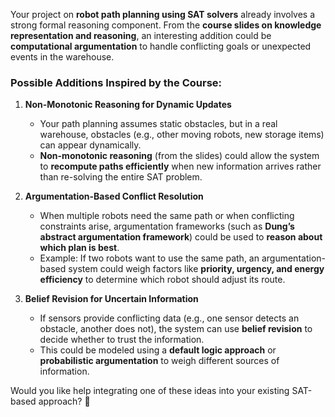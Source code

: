 Your project on **robot path planning using SAT solvers** already involves a strong formal reasoning component. From the **course slides on knowledge representation and reasoning**, an interesting addition could be **computational argumentation** to handle conflicting goals or unexpected events in the warehouse. 

### Possible Additions Inspired by the Course:
1. **Non-Monotonic Reasoning for Dynamic Updates**
   - Your path planning assumes static obstacles, but in a real warehouse, obstacles (e.g., other moving robots, new storage items) can appear dynamically.
   - **Non-monotonic reasoning** (from the slides) could allow the system to **recompute paths efficiently** when new information arrives rather than re-solving the entire SAT problem.

2. **Argumentation-Based Conflict Resolution**
   - When multiple robots need the same path or when conflicting constraints arise, argumentation frameworks (such as **Dung’s abstract argumentation framework**) could be used to **reason about which plan is best**.
   - Example: If two robots want to use the same path, an argumentation-based system could weigh factors like **priority, urgency, and energy efficiency** to determine which robot should adjust its route.

3. **Belief Revision for Uncertain Information**
   - If sensors provide conflicting data (e.g., one sensor detects an obstacle, another does not), the system can use **belief revision** to decide whether to trust the information.
   - This could be modeled using a **default logic approach** or **probabilistic argumentation** to weigh different sources of information.

Would you like help integrating one of these ideas into your existing SAT-based approach? 🚀